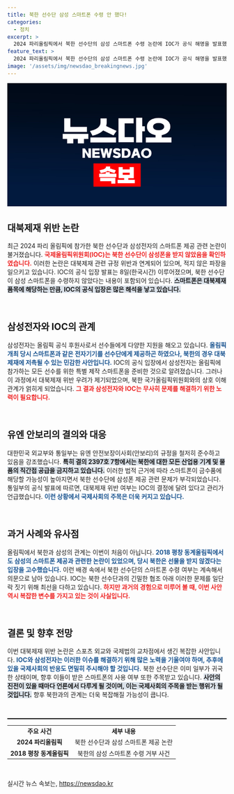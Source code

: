 ```yaml
---
title: 북한 선수단 삼성 스마트폰 수령 안 했다!
categories:
  - 정치
excerpt: >
  2024 파리올림픽에서 북한 선수단의 삼성 스마트폰 수령 논란에 IOC가 공식 해명을 발표했습니다. 대북제재 위반 우려 속, IOC는 북한 선수들이 해당 장비를 받지 않았다고 밝혔습니다. 클릭해서 자세한 내용을 확인하세요!
feature_text: >
  2024 파리올림픽에서 북한 선수단의 삼성 스마트폰 수령 논란에 IOC가 공식 해명을 발표했습니다. 대북제재 위반 우려 속, IOC는 북한 선수들이 해당 장비를 받지 않았다고 밝혔습니다. 클릭해서 자세한 내용을 확인하세요!
image: '/assets/img/newsdao_breakingnews.jpg'
---
```


<p><img src="/assets/img/newsdao_breakingnews.jpg" alt="ranknews 속보" /></p>

<h2 data-ke-size="size26">대북제재 위반 논란</h2>

<p data-ke-size="size16">최근 2024 파리 올림픽에 참가한 북한 선수단과 삼성전자의 스마트폰 제공 관련 논란이 불거졌습니다. <b><span style="color: #ee2323;">국제올림픽위원회(IOC)는 북한 선수단이 삼성폰을 받지 않았음을 확인하였습니다.</span></b> 이러한 논란은 대북제재 관련 규정 위반과 연계되어 있으며, 적지 않은 파장을 일으키고 있습니다. IOC의 공식 입장 발표는 8일(한국시간) 이루어졌으며, 북한 선수단이 삼성 스마트폰을 수령하지 않았다는 내용이 포함되어 있습니다. <b><span style="background-color: #21538527;">스마트폰은 대북제재 품목에 해당하는 만큼, IOC의 공식 입장은 많은 해석을 낳고 있습니다.</span></b></p>

<p data-ke-size="size16">&nbsp;</p>

<h2 data-ke-size="size26">삼성전자와 IOC의 관계</h2>

<p data-ke-size="size16">삼성전자는 올림픽 공식 후원사로서 선수들에게 다양한 지원을 해오고 있습니다. <b><span style="color: #1a5490;">올림픽 개최 당시 스마트폰과 같은 전자기기를 선수단에게 제공하곤 하였으나, 북한의 경우 대북제재에 저촉될 수 있는 민감한 사안입니다.</span></b> IOC의 공식 입장에서 삼성전자는 올림픽에 참가하는 모든 선수를 위한 특별 제작 스마트폰을 준비한 것으로 알려졌습니다. 그러나 이 과정에서 대북제재 위반 우려가 제기되었으며, 북한 국가올림픽위원회와의 상호 이해관계가 얽히게 되었습니다. <b><span style="color: #ee2323;">그 결과 삼성전자와 IOC는 무사히 문제를 해결하기 위한 노력이 필요합니다.</span></b></p>

<p data-ke-size="size16">&nbsp;</p>

<h2 data-ke-size="size26">유엔 안보리의 결의와 대응</h2>

<p data-ke-size="size16">대한민국 외교부와 통일부는 유엔 안전보장이사회(안보리)의 규정을 철저히 준수하고 있음을 강조했습니다. <b><span style="background-color: #21538527;">특히 결의 2397호 7항에서는 북한에 대한 모든 산업용 기계 및 물품의 직간접 공급을 금지하고 있습니다.</span></b> 이러한 법적 근거에 따라 스마트폰이 금수품에 해당할 가능성이 높아지면서 북한 선수단에 삼성폰 제공 관련 문제가 부각되었습니다. 통일부의 공식 발표에 따르면, 대북제재 위반 여부는 IOC의 결정에 달려 있다고 관리가 언급했습니다. <b><span style="color: #1a5490;">이런 상황에서 국제사회의 주목은 더욱 커지고 있습니다.</span></b></p>

<p data-ke-size="size16">&nbsp;</p>

<h2 data-ke-size="size26">과거 사례와 유사점</h2>

<p data-ke-size="size16">올림픽에서 북한과 삼성의 관계는 이번이 처음이 아닙니다. <b><span style="color: #1a5490;">2018 평창 동계올림픽에서도 삼성의 스마트폰 제공과 관련한 논란이 있었으며, 당시 북한은 선물을 받지 않겠다는 입장을 고수했습니다.</span></b> 이런 배경 속에서 북한 선수단의 스마트폰 수령 여부는 계속해서 의문으로 남아 있습니다. IOC는 북한 선수단과의 긴밀한 협조 아래 이러한 문제를 일단락 짓기 위해 최선을 다하고 있습니다. <b><span style="color: #ee2323;">하지만 과거의 경험으로 미루어 볼 때, 이번 사안 역시 복잡한 변수를 가지고 있는 것이 사실입니다.</span></b></p>

<p data-ke-size="size16">&nbsp;</p>

<h2 data-ke-size="size26">결론 및 향후 전망</h2>

<p data-ke-size="size16">이번 대북제재 위반 논란은 스포츠 외교와 국제법의 교차점에서 생긴 복잡한 사안입니다. <b><span style="color: #1a5490;">IOC와 삼성전자는 이러한 이슈를 해결하기 위해 많은 노력을 기울여야 하며, 추후에 있을 국제사회의 반응도 면밀히 주시해야 할 것입니다.</span></b> 북한 선수단은 이미 일부가 귀국한 상태이며, 향후 이들이 받은 스마트폰의 사용 여부 또한 주목받고 있습니다. <b><span style="background-color: #21538527;">사안의 진전이 있을 때마다 언론에서 다루게 될 것이며, 이는 국제사회의 주목을 받는 행위가 될 것입니다.</span></b> 향후 북한과의 관계는 더욱 복잡해질 가능성이 큽니다.</p>

<p data-ke-size="size16">&nbsp;</p>

<hr style="height: 2px; border: none; background-color: #000"/>

<table>
  <tr>
    <td style="text-align: center; height: 17px;"><b>주요 사건</b></td>
    <td style="text-align: center; height: 17px;"><b>세부 내용</b></td>
  </tr>
  <tr>
    <td style="text-align: center; height: 17px;"><b>2024 파리올림픽</b></td>
    <td style="text-align: center; height: 17px;">북한 선수단과 삼성 스마트폰 제공 논란</td>
  </tr>
  <tr>
    <td style="text-align: center; height: 17px;"><b>2018 평창 동계올림픽</b></td>
    <td style="text-align: center; height: 17px;">북한의 삼성 스마트폰 수령 거부 사건</td>
  </tr>
</table>

<p data-ke-size="size16">&nbsp;</p>
실시간 뉴스 속보는, <a href="https://newsdao.kr" rel="dofollow">https://newsdao.kr</a>


